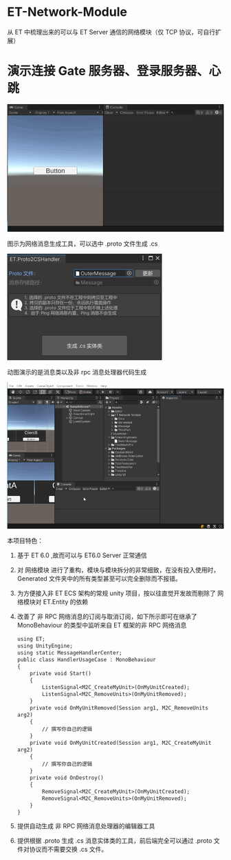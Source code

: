 # ET-Network-Module

从 ET 中梳理出来的可以与 ET Server 通信的网络模块（仅 TCP 协议，可自行扩展）

# 演示连接 Gate 服务器、登录服务器、心跳

![](doc/demo.gif)

图示为网络消息生成工具，可以选中 .proto 文件生成 .cs

![](doc/proto2cs.png)



动图演示的是消息类以及非 rpc 消息处理器代码生成

![](doc/generatecode.gif)



本项目特色：

1. 基于 ET 6.0 ,故而可以与 ET6.0 Server 正常通信

2. 对 网络模块 进行了重构，模块与模块拆分的非常细致，在没有投入使用时，Generated 文件夹中的所有类型甚至可以完全删除而不报错。

3. 为方便接入非 ET ECS 架构的常规 unity 项目，按以往直觉开发故而剔除了 网络模块对 ET.Entity 的依赖

4. 改善了 非 RPC 网络消息的订阅与取消订阅，如下所示即可在继承了 MonoBehaviour 的类型中监听来自 ET 框架的非 RPC 网络消息
   
   ```
   using ET;
   using UnityEngine;
   using static MessageHandlerCenter;
   public class HandlerUsageCase : MonoBehaviour
   {
       private void Start()
       {
           ListenSignal<M2C_CreateMyUnit>(OnMyUnitCreated);
           ListenSignal<M2C_RemoveUnits>(OnMyUnitRemoved);
       }
       private void OnMyUnitRemoved(Session arg1, M2C_RemoveUnits arg2)
       {
           // 撰写你自己的逻辑
       }
       private void OnMyUnitCreated(Session arg1, M2C_CreateMyUnit arg2)
       {
           // 撰写你自己的逻辑
       }
       private void OnDestroy()
       {
           RemoveSignal<M2C_CreateMyUnit>(OnMyUnitCreated);
           RemoveSignal<M2C_RemoveUnits>(OnMyUnitRemoved);
       }
   }
   ```
   
   

5. 提供自动生成 非 RPC 网络消息处理器的编辑器工具

6. 提供根据 .proto 生成 .cs 消息实体类的工具，前后端完全可以通过 .proto 文件对协议而不需要交换 .cs 文件。
